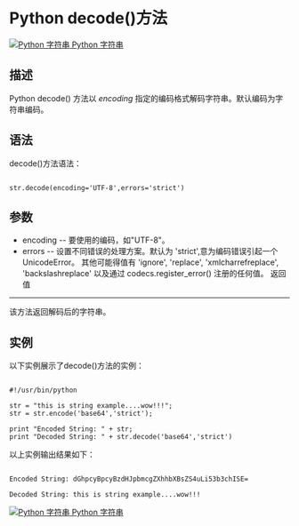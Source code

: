 Python decode()方法
=================

 [![Python 字符串](../images/up.gif)
 Python 字符串](python-strings.html)


  描述
--

 Python decode() 方法以 *encoding* 指定的编码格式解码字符串。默认编码为字符串编码。

 语法
--

 decode()方法语法：

 
```

str.decode(encoding='UTF-8',errors='strict')

```

 参数
--

  * encoding -- 要使用的编码，如"UTF-8"。
 * errors -- 设置不同错误的处理方案。默认为 'strict',意为编码错误引起一个UnicodeError。 其他可能得值有 'ignore', 'replace', 'xmlcharrefreplace', 'backslashreplace' 以及通过 codecs.register\_error() 注册的任何值。
   返回值
---

 该方法返回解码后的字符串。

 实例
--

 以下实例展示了decode()方法的实例：

 
```

#!/usr/bin/python

str = "this is string example....wow!!!";
str = str.encode('base64','strict');

print "Encoded String: " + str;
print "Decoded String: " + str.decode('base64','strict')

```

 以上实例输出结果如下：

 
```

Encoded String: dGhpcyBpcyBzdHJpbmcgZXhhbXBsZS4uLi53b3chISE=

Decoded String: this is string example....wow!!!

```

  [![Python 字符串](../images/up.gif)
 Python 字符串](python-strings.html)